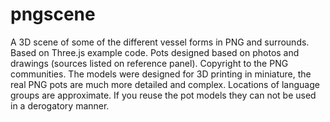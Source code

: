 # pngscene
A 3D scene of some of the different vessel forms in PNG and surrounds. Based on Three.js example code.
Pots designed based on photos and drawings (sources listed on reference panel). Copyright to the PNG communities. The models were designed for 3D printing in miniature, the real PNG pots are much more detailed and complex. Locations of language groups are approximate. 
If you reuse the pot models they can not be used in a derogatory manner.
